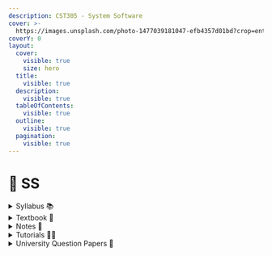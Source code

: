 ```yaml
---
description: CST305 - System Software
cover: >-
  https://images.unsplash.com/photo-1477039181047-efb4357d01bd?crop=entropy&cs=srgb&fm=jpg&ixid=M3wxOTcwMjR8MHwxfHNlYXJjaHw3fHxzeXN0ZW0lMjBzb2Z0d2FyZXxlbnwwfHx8fDE3MTkwNTIzNDh8MA&ixlib=rb-4.0.3&q=85
coverY: 0
layout:
  cover:
    visible: true
    size: hero
  title:
    visible: true
  description:
    visible: true
  tableOfContents:
    visible: true
  outline:
    visible: true
  pagination:
    visible: true
---
```


# 💽 SS

<details>

<summary>Syllabus 📚</summary>

[CST305](https://drive.google.com/file/d/163ZyfbzQ0\_vLbRQkeddJ2bWAwZlbLhxE/view?usp=drive\_link)👈

</details>

<details>

<summary>Textbook 📖</summary>

[SS Textbook](https://drive.google.com/drive/folders/163HjzzYOvBC2sYulzB6gLQyWqa5ekPFZ?usp=drive\_link)👈

</details>

<details>

<summary>Notes 📒</summary>

[SS Notes](https://drive.google.com/drive/folders/1Z-LfMKxTfQoTUKvKHT\_IdcjLOvYdDLzy?usp=drive\_link)👈

</details>

<details>

<summary>Tutorials 🧑‍🏫</summary>

[System Software (SS) | S5 | CST305 | KTU | 2019 Scheme - Anna Thomas](https://youtube.com/playlist?list=PLv-1irVkw_hTDl_KBHhAoHvPYYGPrrlxg&feature=shared)👈

</details>

<details>

<summary>University Question Papers 📄</summary>

[SS PYQs](https://drive.google.com/drive/folders/1tF\_rODKZPuwtyuw4dbLPps4S3lUpK7k5?usp=drive\_link) 👈

</details>

